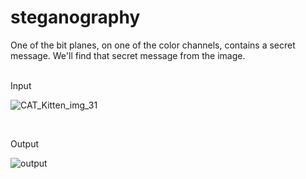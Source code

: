 # steganography
One of the bit planes, on one of the color channels, contains a secret message. We'll find that secret message from the image.

<br/>
Input <br/>

![CAT_Kitten_img_31](https://user-images.githubusercontent.com/20256767/119758304-54048c00-be74-11eb-9ec8-2a106fe63059.jpg)

<br/>

Output <br/>

![output](https://user-images.githubusercontent.com/20256767/119758317-57981300-be74-11eb-88e6-7f564d684c5a.jpg)

